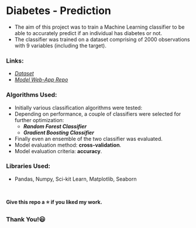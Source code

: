# Diabetes - Prediction

* The aim of this project was to train a Machine Learning classifier to be able to accurately predict if an individual has diabetes or not.
* The classifier was trained on a dataset comprising of 2000 observations with 9 variables (including the target).

### Links:
* [*Dataset*](https://www.kaggle.com/johndasilva/diabetes)
* [*Model Web-App Repo*](https://github.com/MisbahullahSheriff/Diabetes-Predictor-Deployment)

### Algorithms Used:
* Initially various classification algorithms were tested:
* Depending on performance, a couple of classifiers were selected for further optimization:
  * _**Random Forest Classifier**_
  * _**Gradient Boosting Classifier**_
* Finally even an ensemble of the two classifier was evaluated.
* Model evaluation method: **cross-validation**.
* Model evaluation criteria: **accuracy**.

### Libraries Used:
* Pandas, Numpy, Sci-kit Learn, Matplotlib, Seaborn

<br />

**Give this repo a :star: if you liked my work.**

### Thank You!:smiley:









